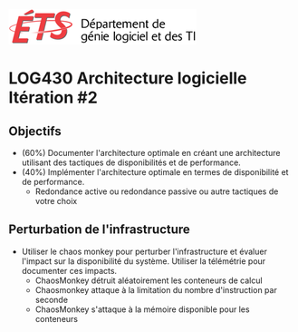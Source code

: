 ![log](../doc/assets/logo-logti.png)

# LOG430 Architecture logicielle Itération #2

## Objectifs
- (60%) Documenter l'architecture optimale en créant une architecture utilisant des tactiques de disponibilités et de performance.
- (40%) Implémenter l'architecture optimale en termes de disponibilité et de performance.
  - Redondance active ou redondance passive ou autre tactiques de votre choix

## Perturbation de l'infrastructure
- Utiliser le chaos monkey pour perturber l'infrastructure et évaluer l'impact sur la disponibilité du système.  Utiliser la télémétrie pour documenter ces impacts.
  - ChaosMonkey détruit aléatoirement les conteneurs de calcul
  - Chaosmonkey attaque à la limitation du nombre d'instruction par seconde
  - ChaosMonkey s'attaque à la mémoire disponible pour les conteneurs
